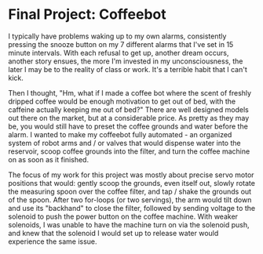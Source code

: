 # Final Project: Coffeebot

I typically have problems waking up to my own alarms, consistently pressing the snooze button on my 7 different alarms that I've set in 15 minute intervals. With each refusal to get up, another dream occurs, another story ensues, the more I'm invested in my unconsciousness, the later I may be to the reality of class or work. It's a terrible habit that I can't kick. 

Then I thought, "Hm, what if I made a coffee bot where the scent of freshly dripped coffee would be enough motivation to get out of bed, with the caffeine actually keeping me out of bed?" There are well designed models out there on the market, but at a considerable price. As pretty as they may be, you would still have to preset the coffee grounds and water before the alarm. I wanted to make my coffeebot fully automated - an organized system of robot arms and / or valves that would dispense water into the reservoir, scoop coffee grounds into the filter, and turn the coffee machine on as soon as it finished. 

The focus of my work for this project was mostly about precise servo motor positions that would: gently scoop the grounds, even itself out, slowly rotate the measuring spoon over the coffee filter, and tap / shake the grounds out of the spoon. After two for-loops (or two servings), the arm would tilt down and use its "backhand" to close the filter, followed by sending voltage to the solenoid to push the power button on the coffee machine. With weaker solenoids, I was unable to have the machine turn on via the solenoid push, and knew that the solenoid I would set up to release water would experience the same issue. 